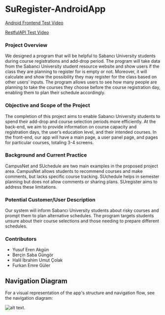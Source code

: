 # SuRegister-AndroidApp

[Android Frontend Test Video](https://github.com/erenito/SUregister_Android_App/blob/main/ProjectFrontEnd.mp4)

[RestfulAPI Test Video](https://github.com/erenito/SUregister_Android_App/blob/main/RestfulAPITest.mp4)

### Project Overview

We designed a program that will be helpful to Sabancı University students during course registrations and add-drop period. The program will take data from the Sabanci University student resource website and show users if the class they are planning to register for is empty or not. Moreover, it will calculate and show the possibility they may register for the class based on other users’ inputs. The program allows users to see how many people are planning to take the courses they choose before the course registration day, enabling them to plan their schedule accordingly.

### Objective and Scope of the Project

The completion of this project aims to enable Sabancı University students to spend their add-drop and course selection periods more efficiently. At the back-end, we aim to provide information on course capacity and registration days, the user’s education level, and their intended courses. In the front-end, our app will have a main page, a user panel page, and pages for particular courses, totaling 3-4 screens.

### Background and Current Practice

CampusNet and SUchedule are two main examples in the proposed project area. CampusNet allows students to recommend courses and make comments, but lacks specific course tracking. SUchedule helps in semester planning but does not allow comments or sharing plans. SUregister aims to address these limitations.

### Potential Customer/User Description

Our system will inform Sabancı University students about risky courses and prompt them to plan alternative schedules. The program targets students unsure about their course selections and those needing to prepare different schedules.

### Contributors

- Yusuf Eren Akgün
- Berçin Saba Güngör
- Halil İbrahim Umut Çolak
- Furkan Emre Güler

## Navigation Diagram

For a visual representation of the app's structure and navigation flow, see the navigation diagram:

![alt text](https://github.com/erenito/SUregister_Android_App/blob/main/Project_Navigation_Diagram.png?raw=true).
